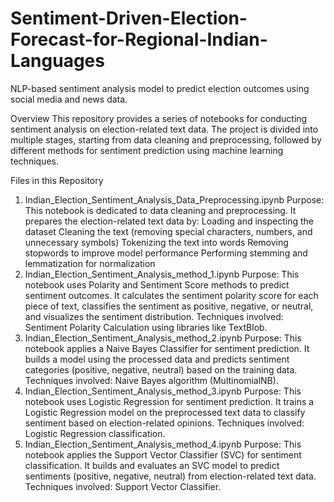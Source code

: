 # Sentiment-Driven-Election-Forecast-for-Regional-Indian-Languages
 NLP-based sentiment analysis model to predict election outcomes using social media and news data.

Overview
This repository provides a series of notebooks for conducting sentiment analysis on election-related text data. The project is divided into multiple stages, starting from data cleaning and preprocessing, followed by different methods for sentiment prediction using machine learning techniques.

Files in this Repository
1. Indian_Election_Sentiment_Analysis_Data_Preprocessing.ipynb
Purpose: This notebook is dedicated to data cleaning and preprocessing. It prepares the election-related text data by:
Loading and inspecting the dataset
Cleaning the text (removing special characters, numbers, and unnecessary symbols)
Tokenizing the text into words
Removing stopwords to improve model performance
Performing stemming and lemmatization for normalization
2. Indian_Election_Sentiment_Analysis_method_1.ipynb
Purpose: This notebook uses Polarity and Sentiment Score methods to predict sentiment outcomes. It calculates the sentiment polarity score for each piece of text, classifies the sentiment as positive, negative, or neutral, and visualizes the sentiment distribution.
Techniques involved: Sentiment Polarity Calculation using libraries like TextBlob.
3. Indian_Election_Sentiment_Analysis_method_2.ipynb
Purpose: This notebook applies a Naive Bayes Classifier for sentiment prediction. It builds a model using the processed data and predicts sentiment categories (positive, negative, neutral) based on the training data.
Techniques involved: Naive Bayes algorithm (MultinomialNB).
4. Indian_Election_Sentiment_Analysis_method_3.ipynb
Purpose: This notebook uses Logistic Regression for sentiment prediction. It trains a Logistic Regression model on the preprocessed text data to classify sentiment based on election-related opinions.
Techniques involved: Logistic Regression classification.
5. Indian_Election_Sentiment_Analysis_method_4.ipynb
Purpose: This notebook applies the Support Vector Classifier (SVC) for sentiment classification. It builds and evaluates an SVC model to predict sentiments (positive, negative, neutral) from election-related text data.
Techniques involved: Support Vector Classifier.
